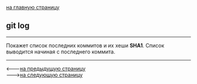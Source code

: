 [на главную страницу](./readme.md)
## git log 
---
Покажет список последних коммитов и их хеши **SHA1**. Список выводится начиная с последнего коммита.

---

<---[на предыдущую страницу](git%20status.md) <br>--->[на следующую страницу](git%20show.md)